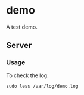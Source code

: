 demo
===========

A test demo.

Server
------

### Usage
To check the log:

    sudo less /var/log/demo.log

